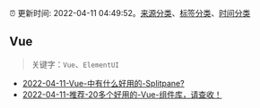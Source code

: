 :alarm_clock: 更新时间: 2022-04-11 04:49:52。[来源分类](../README.md)、[标签分类](../TAGS.md)、[时间分类](../TIMELINE.md)

## Vue


> 关键字：`Vue`、`ElementUI`



- [2022-04-11-Vue-中有什么好用的-Splitpane?](https://www.v2ex.com/t/846219) 
- [2022-04-11-推荐-20多个好用的-Vue-组件库，请查收！](https://toutiao.io/k/sskayyw) 